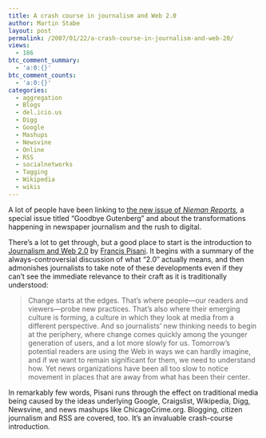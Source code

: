 ```yaml
---
title: A crash course in journalism and Web 2.0
author: Martin Stabe
layout: post
permalink: /2007/01/22/a-crash-course-in-journalism-and-web-20/
views:
  - 186
btc_comment_summary:
  - 'a:0:{}'
btc_comment_counts:
  - 'a:0:{}'
categories:
  - aggregation
  - Blogs
  - del.icio.us
  - Digg
  - Google
  - Mashups
  - Newsvine
  - Online
  - RSS
  - socialnetworks
  - Tagging
  - Wikipedia
  - wikis
---
```

A lot of people have been linking to [the new issue of ][1]*[Nieman Reports][1],* a special issue titled &#8220;Goodbye Gutenberg&#8221; and about the transformations happening in newspaper journalism and the rush to digital.

There&#8217;s a lot to get through, but a good place to start is the introduction to [Journalism and Web 2.0][2] by [<span class="article-subhead">Francis Pisani</span>][3]. It begins with a summary of the always-controversial discussion of what &#8220;2.0&#8243; actually means, and then admonishes journalists to take note of these developments even if they can&#8217;t see the immediate relevance to their craft as it is traditionally understood:

> <span class="general">Change starts at the edges. That&#8217;s where people—our readers and viewers—probe new practices. That&#8217;s also where their emerging culture is forming, a culture in which they look at media from a different perspective. And so journalists&#8217; new thinking needs to begin at the periphery, where change comes quickly among the younger generation of users, and a lot more slowly for us. Tomorrow&#8217;s potential readers are using the Web in ways we can hardly imagine, and if we want to remain significant for them, we need to understand how. Yet news organizations have been all too slow to notice movement in places that are away from what has been their center.  </span>

In remarkably few words, Pisani runs through the effect on traditional media being caused by the ideas underlying Google, Craigslist, Wikipedia, Digg, Newsvine, and news mashups like ChicagoCrime.org. Blogging, citizen journalism and RSS are covered, too. It&#8217;s an invaluable crash-course introduction.

 [1]: http://www.nieman.harvard.edu/reports/06-4NRwinter/index.html
 [2]: http://www.nieman.harvard.edu/reports/06-4NRwinter/p42-0604-pisani.html
 [3]: http://francis.blogs.com/about.html